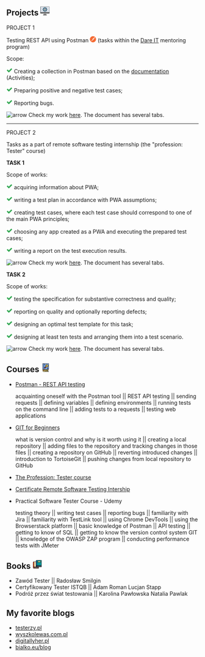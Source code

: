 ## **Projects** ![Alt text](binary-program.png)

PROJECT 1

Testing REST API using Postman ![Alt text](266642508-6b4d1dd0-2689-499e-8ce7-df95627716ba.png) (tasks within the [Dare IT](https://www.linkedin.com/company/dare-it/) mentoring program)

Scope:

![Alt text](check-2.png) Creating a collection in Postman based on the [documentation](https://fakerestapi.azurewebsites.net/index.html) (Activities);

![Alt text](check-2.png) Preparing positive and negative test cases;

![Alt text](check-2.png) Reporting bugs.

![arrow](https://github.com/agnieszka19882/Repozytorium_Agnieszka_Ilinska/assets/132834736/85c552c0-ad1d-4e77-88c0-1f07503cbe40) Check my work [here](https://docs.google.com/spreadsheets/d/1dguhE44Iz3g3c9YbgdKPh9wxw5TfER8q/edit?usp=sharing&ouid=104107815686527296524&rtpof=true&sd=true). The document has several tabs.

-----------------------------------------------------

PROJECT 2

Tasks as a part of remote software testing internship (the "profession: Tester" course)

**TASK 1**

Scope of works:

![Alt text](check-2.png) acquiring information about PWA;

![Alt text](check-3.png) writing a test plan in accordance with PWA assumptions;

![Alt text](check-4.png) creating test cases, where each test case should correspond to one of the main PWA principles;

![Alt text](check-5.png) choosing any app created as a PWA and executing the prepared test cases;

![Alt text](check-6.png) writing a report on the test execution results.

![arrow](https://github.com/agnieszka19882/Repozytorium_Agnieszka_Ilinska/assets/132834736/85c552c0-ad1d-4e77-88c0-1f07503cbe40) Check my work [here](https://docs.google.com/spreadsheets/d/1hAcqFeDmrII07bAasipygr_fTDeJqqfH/edit?usp=drive_link&ouid=104107815686527296524&rtpof=true&sd=true). The document has several tabs.

**TASK 2**

Scope of works:

![Alt text](check-5.png) testing the specification for substantive correctness and quality;

![Alt text](check-6.png) reporting on quality and optionally reporting defects;

![Alt text](check-6.png) designing an optimal test template for this task;

![Alt text](check-6.png) designing at least ten tests and arranging them into a test scenario.

![arrow](https://github.com/agnieszka19882/Repozytorium_Agnieszka_Ilinska/assets/132834736/fffa492e-4eb9-4a9f-a0e7-4283297e87c2) Check my work [here](https://docs.google.com/spreadsheets/d/1Gl17JbQzXLryAW5nPIMUWahwxHP0P4zH/edit?usp=sharing&ouid=104107815686527296524&rtpof=true&sd=true). The document has several tabs.

## **Courses** ![Alt text](search-book.png)

- [Postman - REST API testing](https://www.udemy.com/certificate/UC-23a52995-514f-4c0f-86eb-213f89f1512b/)

  acquainting oneself with the Postman tool || REST API testing || sending requests || defining variables || defining environments || running tests on the command line || adding tests to a requests || testing web applications

- [GIT for Beginners](https://www.udemy.com/certificate/UC-abccd7f4-638d-49a3-9534-c0227cfbde4f/)

  what is version control and why is it worth using it || creating a local repository || adding files to the repository and tracking changes in those files || creating a repository on GitHub || reverting introduced changes || introduction to TortoiseGit || pushing changes from local repository to GitHub

- [The Profession: Tester course](http://edu.ittraining.pl/pokaz_dyplom/en/8549)
- [Certificate Remote Software Testing Intership](http://edu.ittraining.pl/pokaz_dyplom/en/8730)
- Practical Software Tester Course - Udemy

  testing theory || writing test cases || reporting bugs || familiarity with Jira || familiarity with TestLink tool || using Chrome DevTools || using the Browserstack platform || basic knowledge of Postman || API testing || getting to know of SQL || getting to know the version control system GIT || knowledge of the OWASP ZAP program || conducting performance tests with JMeter

## **Books** ![Alt text](books-1.png)

- Zawód Tester || Radosław Smilgin
- Certyfikowany Tester ISTQB || Adam Roman Lucjan Stapp
- Podróż przez świat testowania || Karolina Pawłowska Natalia Pawlak

## **My favorite blogs**

- [testerzy.pl](https://testerzy.pl/)
- [wyszkolewas.com.pl](https://www.wyszkolewas.com.pl/)
- [digitallyher.pl](https://digitallyher.pl/)
- [bialko.eu/blog](https://bialko.eu/blog/)
